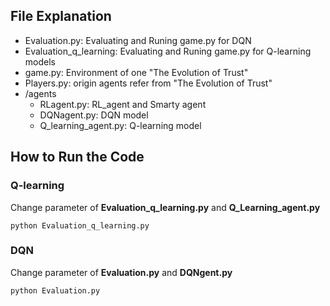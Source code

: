 ## File Explanation


- Evaluation.py: Evaluating and Runing game.py for DQN
- Evaluation_q_learning: Evaluating and Runing game.py for Q-learning models
- game.py: Environment of one "The Evolution of Trust"
- Players.py: origin agents refer from "The Evolution of Trust"
- /agents
    - RLagent.py: RL_agent and Smarty agent
    - DQNagent.py: DQN model
    - Q_learning_agent.py: Q-learning model


## How to Run the Code
### Q-learning
Change parameter of **Evaluation_q_learning.py** and **Q_Learning_agent.py**

``` shell script
python Evaluation_q_learning.py
```
### DQN
Change parameter of **Evaluation.py** and **DQNgent.py**

``` shell script
python Evaluation.py
```

